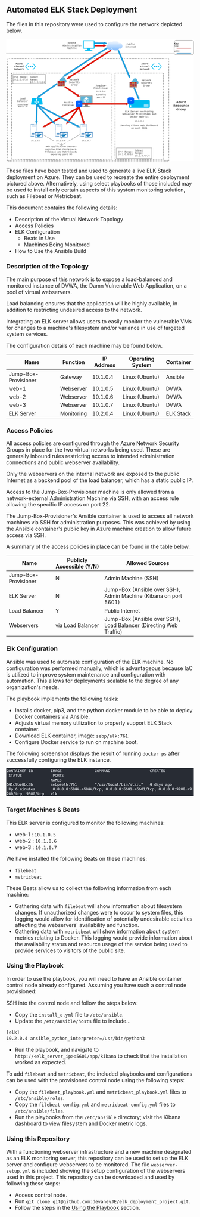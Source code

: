 ## Automated ELK Stack Deployment

The files in this repository were used to configure the network depicted below.

![Azure Network Diagram:](images/ELK_Azure_Deployment.png)

These files have been tested and used to generate a live ELK Stack deployment on Azure. They can be used to recreate the entire deployment pictured above. Alternatively, using select playbooks of those included may be used to install only certain aspects of this system monitoring solution, such as Filebeat or Metricbeat.


This document contains the following details:
- Description of the Virtual Network Topology
- Access Policies
- ELK Configuration
  - Beats in Use
  - Machines Being Monitored
- How to Use the Ansible Build


### Description of the Topology

The main purpose of this network is to expose a load-balanced and monitored instance of DVWA, the Damn Vulnerable Web Application, on a pool of virtual webservers.

Load balancing ensures that the application will be highly available, in addition to restricting undesired access to the network.

Integrating an ELK server allows users to easily monitor the vulnerable VMs for changes to a machine's filesystem and/or variance in use of targeted system services.

The configuration details of each machine may be found below.

| Name                 | Function   | IP Address | Operating System | Container |
|----------------------|------------|------------|------------------|-----------|
| Jump-Box-Provisioner | Gateway    | 10.1.0.4   | Linux (Ubuntu)   | Ansible   |
| web-1                | Webserver  | 10.1.0.5   | Linux (Ubuntu)   | DVWA      |
| web-2                | Webserver  | 10.1.0.6   | Linux (Ubuntu)   | DVWA      |
| web-3                | Webserver  | 10.1.0.7   | Linux (Ubuntu)   | DVWA      |
| ELK Server           | Monitoring | 10.2.0.4   | Linux (Ubuntu)   | ELK Stack |

### Access Policies

All access policies are configured through the Azure Network Security Groups in place for the two virtual networks being used. These are generally inbound rules restricting access to intended administration connections and public webserver availability.

Only the webservers on the internal network are exposed to the public Internet as a backend pool of the load balancer, which has a static public IP.

Access to the Jump-Box-Provisioner machine is only allowed from a network-external Administration Machine via SSH, with an access rule allowing the specific IP access on port 22.

The Jump-Box-Provisioner's Ansible container is used to access all network machines via SSH for administration purposes. This was achieved by using the Ansible container's public key in Azure machine creation to allow future access via SSH.

A summary of the access policies in place can be found in the table below.

| Name                 | Publicly Accessible (Y/N) | Allowed Sources                                                    |
|----------------------|---------------------------|--------------------------------------------------------------------|
| Jump-Box-Provisioner | N                         | Admin Machine (SSH)                                                |
| ELK Server           | N                         | Jump-Box (Ansible over SSH), Admin Machine (Kibana on port 5601)        |
| Load Balancer        | Y                         | Public Internet                                                    |
| Webservers           | via Load Balancer         | Jump-Box (Ansible over SSH), Load Balancer (Directing Web Traffic) |

### Elk Configuration

Ansible was used to automate configuration of the ELK machine. No configuration was performed manually, which is advantageous because IaC is utilized to improve system maintenance and configuration with automation. This allows for deployments scalable to the degree of any organization's needs.

The playbook implements the following tasks:
- Installs docker, pip3, and the python docker module to be able to deploy Docker containers via Ansible.
- Adjusts virtual memory utilization to properly support ELK Stack container.
- Download ELK container, image: `sebp/elk:761`.
- Configure Docker service to run on machine boot.

The following screenshot displays the result of running `docker ps` after successfully configuring the ELK instance.

![docker ps output](images/elk_docker-ps.png)

### Target Machines & Beats
This ELK server is configured to monitor the following machines:
- web-1 : `10.1.0.5`
- web-2 : `10.1.0.6`
- web-3 : `10.1.0.7`


We have installed the following Beats on these machines:
- `filebeat`
- `metricbeat`

These Beats allow us to collect the following information from each machine:
- Gathering data with `filebeat` will show information about filesystem changes. If unauthorized changes were to occur to system files, this logging would allow for identification of potentially undesirable activities affecting the webservers' availability and function.
- Gathering data with `metricbeat` will show information about system metrics relating to Docker. This logging would provide information about the availability status and resource usage of the service being used to provide services to visitors of the public site.

### Using the Playbook
In order to use the playbook, you will need to have an Ansible container control node already configured. Assuming you have such a control node provisioned: 

SSH into the control node and follow the steps below:
- Copy the `install_e.yml` file to `/etc/ansible`. 
- Update the `/etc/ansible/hosts` file to include...
```
[elk]
10.2.0.4 ansible_python_interpreter=/usr/bin/python3
```
- Run the playbook, and navigate to `http://<elk_server_ip>:5601/app/kibana` to check that the installation worked as expected.

To add `filebeat` and `metricbeat`, the included playbooks and configurations can be used with the provisioned control node using the following steps:
- Copy the `filebeat_playbook.yml` and `metricbeat_playbook.yml` files to `/etc/ansible/roles`. 
- Copy the `filebeat-config.yml` and `metricbeat-config.yml` files to `/etc/ansible/files`. 
- Run the playbooks from the `/etc/ansible` directory; visit the Kibana dashboard to view filesystem and Docker metric logs.

### Using this Repository
With a functioning webserver infrastructure and a new machine designated as an ELK monitoring server, this repository can be used to set up the ELK server and configure webservers to be monitored. The file `webserver-setup.yml` is included showing the setup configuration of the webservers used in this project. This repository can be downloaded and used by following these steps:
- Access control node.
- Run `git clone git@github.com:devaneyJE/elk_deployment_project.git`.
- Follow the steps in the [Using the Playbook](#Using-the-Playbook) section.
